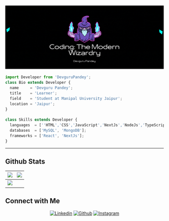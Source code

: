 <p align="center">
  <img src="photo.gif" />

</p>

```js
import Developer from 'DevguruPandey';
class Bio extends Developer {
  name     = 'Devguru Pandey';
  title    = 'Learner';
  field    = 'Student at Manipal University Jaipur';
  location = 'Jaipur';
}

class Skills extends Developer {
  languages  = [''HTML','CSS','JavaScript','NextJs','NodeJs','TypeScript'];
  databases  = ['MySQL', 'MongoDB'];
  frameworks = ['React', 'NextJs'];
}
```
----
## Github Stats

<img src="https://github-readme-stats.vercel.app/api?username=DevguruPandey&&show_icons=true&count_private=true&theme=github_dark">|<img src="https://github-readme-streak-stats.herokuapp.com/?user=DevguruPandey&theme=blueberry_duo"/>
|---|---|
<img src="https://github-readme-stats.vercel.app/api/top-langs/?username=DevguruPandey&layout=compact&theme=github_dark"/>|

## Connect with Me


<p align="center">
  <a href="https://in.linkedin.com/in/devguru-pandey-4589a8322" target="_blank"><img alt="Linkedin" title="Devguru Pandey Linkedin" src="https://img.shields.io/badge/LinkedIn-0077B5?style=for-the-badge&logo=linkedin&logoColor=white"></a>
  <a href="https://github.com/DevguruPandey"><img alt="Github" title="Devguru Pandey Github" src="https://img.shields.io/badge/GitHub-100000?style=for-the-badge&logo=github&logoColor=white"></a>
  <a href="https://www.instagram.com/devguru._/?igshid=MzRlODBiNWFlZA%3D%3D"><img alt="Instagram" title="Devguru Pandey Instagram" src="https://img.shields.io/badge/Instagram-E4405F?style=for-the-badge&logo=instagram&logoColor=white"></a>

 </p>





